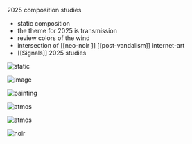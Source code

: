 
2025 composition studies

- static composition 
- the theme for 2025 is transmission
- review colors of the wind
- intersection of [[neo-noir ]] [[post-vandalism]] internet-art 
- [[Signals]] 2025 studies


 ![static](https://i.pinimg.com/736x/66/29/19/662919bd7e960cc6c617ad63e3cb503a.jpg)

![image](https://i.pinimg.com/736x/f9/4a/ec/f94aec836f8d2d9f7ac4f2e6120538ba.jpg)

![painting](https://i.pinimg.com/736x/88/85/6a/88856af8bd7e83a79c4b2f29fcd9586e.jpg)

![atmos](https://i.pinimg.com/736x/33/4a/87/334a870d4c4379fd9f9ff6f72cdde6e5.jpg)

![atmos](https://i.pinimg.com/736x/fb/2e/b2/fb2eb22efcdc410d33e0d8e1ae3378eb.jpg)

![noir](https://i.pinimg.com/736x/1e/14/6b/1e146bc0b1c830cd4f92976893e69924.jpg)
